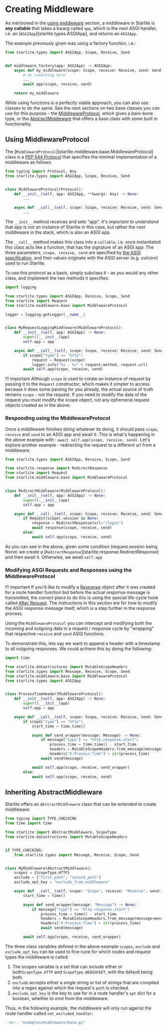 # Creating Middleware

As mentioned in the [using middleware](../using-middleware) section, a middleware in Starlite
is **any callable** that takes a kwarg called `app`, which is the next ASGI handler, i.e. an
[`ASGIApp`][starlite.types.ASGIApp], and returns an `ASGIApp`.

The example previously given was using a factory function, i.e.:

```python
from starlite.types import ASGIApp, Scope, Receive, Send


def middleware_factory(app: ASGIApp) -> ASGIApp:
    async def my_middleware(scope: Scope, receive: Receive, send: Send) -> None:
        # do something here
        ...
        await app(scope, receive, send)

    return my_middleware
```

While using functions is a perfectly viable approach, you can also use classes to do the same. See the next sections on
two base classes you can use for this purpose - the [MiddlewareProtocol](#using-middlewareprotocol), which gives a
bare-bone type, or the [AbstractMiddleware](#inheriting-abstractmiddleware) that offers a base class with some built in functionality.


## Using MiddlewareProtocol

The [`MiddlewareProtocol`][starlite.middleware.base.MiddlewareProtocol] class is a
[PEP 544 Protocol](https://peps.python.org/pep-0544/) that specifies the minimal implementation of a middleware as
follows:

```python
from typing import Protocol, Any
from starlite.types import ASGIApp, Scope, Receive, Send


class MiddlewareProtocol(Protocol):
    def __init__(self, app: ASGIApp, **kwargs: Any) -> None:
        ...

    async def __call__(self, scope: Scope, receive: Receive, send: Send) -> None:
        ...
```

The `__init__` method receives and sets "app". _It's important to understand_ that app is not an instance of Starlite in
this case, but rather the next middleware in the stack, which is also an ASGI app.

The `__call__` method makes this class into a `callable`, i.e. once instantiated this class acts like a function, that
has the signature of an ASGI app: The three parameters, `scope, receive, send` are specified
by [the ASGI specification](https://asgi.readthedocs.io/en/latest/index.html), and their values originate with the ASGI
server (e.g. _uvicorn_) used to run Starlite.

To use this protocol as a basis, simply subclass it - as you would any other class, and implement the two methods it
specifies:

```python
import logging

from starlite.types import ASGIApp, Receive, Scope, Send
from starlite import Request
from starlite.middleware.base import MiddlewareProtocol

logger = logging.getLogger(__name__)


class MyRequestLoggingMiddleware(MiddlewareProtocol):
    def __init__(self, app: ASGIApp) -> None:
        super().__init__(app)
        self.app = app

    async def __call__(self, scope: Scope, receive: Receive, send: Send) -> None:
        if scope["type"] == "http":
            request = Request(scope)
            logger.info("%s - %s" % request.method, request.url)
        await self.app(scope, receive, send)
```

!!! important
    Although `scope` is used to create an instance of request by passing it to the `Request` constructor, which makes it
    simpler to access because it does some parsing for you already, the actual source of truth remains `scope` - not the
    request. If you need to modify the data of the request you must modify the scope object, not any ephemeral request
    objects created as in the above.

### Responding using the MiddlewareProtocol

Once a middleware finishes doing whatever its doing, it should pass `scope`, `receive` and `send` to an ASGI app and
await it. This is what's happening in the above example with : `await self.app(scope, receive, send)`. Let's explore
another example - redirecting the request to a different url from a middleware:

```python
from starlite.types import ASGIApp, Receive, Scope, Send

from starlite.response import RedirectResponse
from starlite import Request
from starlite.middleware.base import MiddlewareProtocol


class RedirectMiddleware(MiddlewareProtocol):
    def __init__(self, app: ASGIApp) -> None:
        super().__init__(app)
        self.app = app

    async def __call__(self, scope: Scope, receive: Receive, send: Send) -> None:
        if Request(scope).session is None:
            response = RedirectResponse(url="/login")
            await response(scope, receive, send)
        else:
            await self.app(scope, receive, send)
```

As you can see in the above, given some condition (request.session being None) we create a
[`RedirectResponse`][starlite.response.RedirectResponse] and then await it. Otherwise, we await `self.app`

### Modifying ASGI Requests and Responses using the MiddlewareProtocol

!!! important
    If you'd like to modify a [Response](../5-responses/0-responses-intro.md) object after it was created for a route
    handler function but before the actual response message is transmitted, the correct place to do this is using the
    special life-cycle hook called [After Request](../13-lifecycle-hooks.md#after-request). The instructions in this
    section are for how to modify the ASGI response message itself, which is a step further in the response process.

Using the `MiddlewareProtocol` you can intercept and modifying both the incoming and outgoing data in a request /
response cycle by "wrapping" that respective `receive` and `send` ASGI functions.

To demonstrate this, lets say we want to append a header with a timestamp to all outgoing responses. We could achieve
this by doing the following:

```python
import time

from starlite.datastructures import MutableScopeHeaders
from starlite.types import Message, Receive, Scope, Send
from starlite.middleware.base import MiddlewareProtocol
from starlite.types import ASGIApp


class ProcessTimeHeader(MiddlewareProtocol):
    def __init__(self, app: ASGIApp) -> None:
        super().__init__(app)
        self.app = app

    async def __call__(self, scope: Scope, receive: Receive, send: Send) -> None:
        if scope["type"] == "http":
            start_time = time.time()

            async def send_wrapper(message: Message) -> None:
                if message["type"] == "http.response.start":
                    process_time = time.time() - start_time
                    headers = MutableScopeHeaders.from_message(message=message)
                    headers["X-Process-Time"] = str(process_time)
                await send(message)

            await self.app(scope, receive, send_wrapper)
        else:
            await self.app(scope, receive, send)
```


## Inheriting AbstractMiddleware

Starlite offers an `AbstractMiddleware` class that can be extended to create middleware:

```python
from typing import TYPE_CHECKING
from time import time

from starlite import AbstractMiddleware, ScopeType
from starlite.datastructures import MutableScopeHeaders


if TYPE_CHECKING:
    from starlite.types import Message, Receive, Scope, Send


class MyMiddleware(AbstractMiddleware):
    scopes = {ScopeType.HTTP}
    exclude = ["first_path", "second_path"]
    exclude_opt_key = "exclude_from_middleware"

    async def __call__(self, scope: "Scope", receive: "Receive", send: "Send") -> None:
        start_time = time()

        async def send_wrapper(message: "Message") -> None:
            if message["type"] == "http.response.start":
                process_time = time() - start_time
                headers = MutableScopeHeaders.from_message(message=message)
                headers["X-Process-Time"] = str(process_time)
                await send(message)

        await self.app(scope, receive, send_wrapper)
```

The three class variables defined in the above example `scopes`, `exclude` and `exclude_opt_key` can be used to fine-tune
for which routes and request types the middleware is called:

1. The scopes variable is a set that can include either or both`ScopeType.HTTP` and `ScopeType.WEBSOCKET`, with the default being both.
2. `exclude` accepts either a single string or list of strings that are compiled into a regex against which the request's `path` is checked.
3. `exclude_opt_key` is the key to use for in a route handler's `opt` dict for a boolean, whether to omit from the middleware.

Thus, in the following example, the middleware will only run against the route handler called `not_excluded_handler`:

``` py
--8<-- "examples/middleware/base.py"
```
